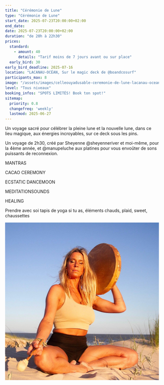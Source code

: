 ```yaml
---
title: "Cérémonie de Lune"
type: "Cérémonie de Lune"
start_date: 2025-07-23T20:00:00+02:00
end_date:
date: 2025-07-23T20:00:00+02:00
duration: "de 20h à 22h30"
prices:
  standard:
    - amount: 40
      details: "Tarif moins de 7 jours avant ou sur place"
  early_bird: 30
early_bird_deadline: 2025-07-16
location: "LACANAU-OCÉAN, Sur le magic deck de @boandcosurf"
participants_max: 8
image: "/assets/images/celleouyadusable-ceremonie-de-lune-lacanau-ocean.jpeg"
level: "Tous niveaux"
booking_infos: "SPOTS LIMITÉS! Book ton spot!"
sitemap:
  priority: 0.8
  changefreq: 'weekly'
  lastmod: 2025-06-27
---
```


Un voyage sacré pour célébrer la pleine lune et la nouvelle lune, dans ce lieu magique, aux énergies incroyables, sur ce deck sous les pins.

Un voyage de 2h30, créé par Sheyenne @sheyenneriver et moi-même, pour la 4ème année, et @manupeluche aux platines pour vous envoûter de sons puissants de reconnexion.

MANTRAS

CACAO CEREMONY

ECSTATIC DANCEMOON

MEDITATIONSOUNDS

HEALING

Prendre avec soi tapis de yoga si tu as, éléments chauds, plaid, sweet, chaussettes

![celleouyadusable jouant du tambour chamanique sur la dune](/assets/images/celleouyadusable-ceremonie-de-lune-lacanau-ocean-2.jpeg)

